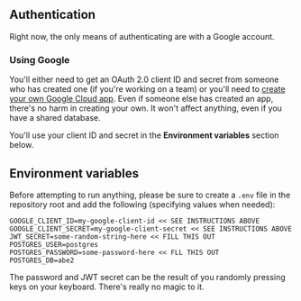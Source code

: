 ## Authentication

Right now, the only means of authenticating are with a Google account.

### Using Google

You'll either need to get an OAuth 2.0 client ID and secret from someone who has created one (if you're working on a team)
or you'll need to [create your own Google Cloud app](https://support.google.com/cloud/answer/6158849). Even if someone else has
created an app, there's no harm in creating your own. It won't affect anything, even if you
have a shared database.

You'll use your client ID and secret in the **Environment variables** section below.

## Environment variables

Before attempting to run anything, please be sure to create a `.env` file in the repository root
and add the following (specifying values when needed):

```shell
GOOGLE_CLIENT_ID=my-google-client-id << SEE INSTRUCTIONS ABOVE
GOOGLE_CLIENT_SECRET=my-google-client-secret << SEE INSTRUCTIONS ABOVE
JWT_SECRET=some-random-string-here << FILL THIS OUT
POSTGRES_USER=postgres
POSTGRES_PASSWORD=some-password-here << FLL THIS OUT
POSTGRES_DB=abe2
```

The password and JWT secret can be the result of you randomly pressing keys on your keyboard.
There's really no magic to it.
